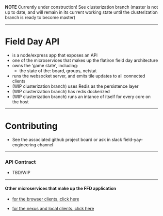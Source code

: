 
**NOTE** Currently under construction! See clusterization branch (master is not up to date, and will remain in its current working state until the clusterization branch is ready to become master)

----
# Field Day API

 - is a node/express app that exposes an API
 - one of the microservices that makes up the flatiron field day architecture
 - owns the 'game state', including:
   - the state of the: board, groups, netstat
 - runs the websocket server, and emits tile updates to all connected clients
 - (WIP clusterization branch) uses Redis as the persistence layer
 - (WIP clusterization branch) has redis dockerized
 - (WIP clusterization branch) runs an intance of itself for every core on the host

----
 # Contributing

- See the associated github project board or ask in slack field-yay-engineering channel
 
---- 
 ### API Contract
 
 - TBD/WIP


----
#### Other microservices that make up the FFD application
 
 - [for the browser clients, click here](https://github.com/danielseehausen/ffd-browser-clients)

 - [for the nexus and local clients, click here](https://github.com/DanielSeehausen/ffd-nexus-and-local-clients)
 

 
 
